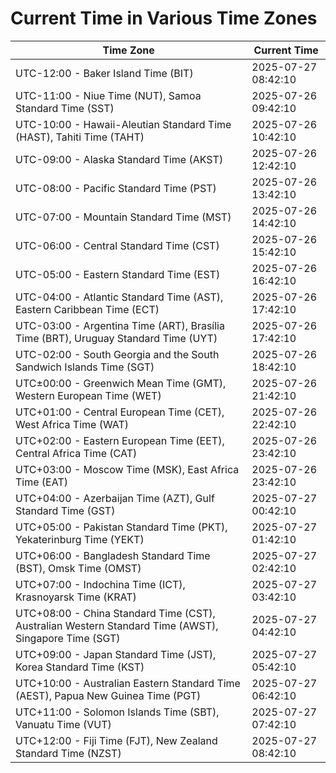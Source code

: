 # Current Time in Various Time Zones

| Time Zone | Current Time |
|-----------|--------------|
| UTC-12:00 - Baker Island Time (BIT) | 2025-07-27 08:42:10 |
| UTC-11:00 - Niue Time (NUT), Samoa Standard Time (SST) | 2025-07-26 09:42:10 |
| UTC-10:00 - Hawaii-Aleutian Standard Time (HAST), Tahiti Time (TAHT) | 2025-07-26 10:42:10 |
| UTC-09:00 - Alaska Standard Time (AKST) | 2025-07-26 12:42:10 |
| UTC-08:00 - Pacific Standard Time (PST) | 2025-07-26 13:42:10 |
| UTC-07:00 - Mountain Standard Time (MST) | 2025-07-26 14:42:10 |
| UTC-06:00 - Central Standard Time (CST) | 2025-07-26 15:42:10 |
| UTC-05:00 - Eastern Standard Time (EST) | 2025-07-26 16:42:10 |
| UTC-04:00 - Atlantic Standard Time (AST), Eastern Caribbean Time (ECT) | 2025-07-26 17:42:10 |
| UTC-03:00 - Argentina Time (ART), Brasília Time (BRT), Uruguay Standard Time (UYT) | 2025-07-26 17:42:10 |
| UTC-02:00 - South Georgia and the South Sandwich Islands Time (SGT) | 2025-07-26 18:42:10 |
| UTC±00:00 - Greenwich Mean Time (GMT), Western European Time (WET) | 2025-07-26 21:42:10 |
| UTC+01:00 - Central European Time (CET), West Africa Time (WAT) | 2025-07-26 22:42:10 |
| UTC+02:00 - Eastern European Time (EET), Central Africa Time (CAT) | 2025-07-26 23:42:10 |
| UTC+03:00 - Moscow Time (MSK), East Africa Time (EAT) | 2025-07-26 23:42:10 |
| UTC+04:00 - Azerbaijan Time (AZT), Gulf Standard Time (GST) | 2025-07-27 00:42:10 |
| UTC+05:00 - Pakistan Standard Time (PKT), Yekaterinburg Time (YEKT) | 2025-07-27 01:42:10 |
| UTC+06:00 - Bangladesh Standard Time (BST), Omsk Time (OMST) | 2025-07-27 02:42:10 |
| UTC+07:00 - Indochina Time (ICT), Krasnoyarsk Time (KRAT) | 2025-07-27 03:42:10 |
| UTC+08:00 - China Standard Time (CST), Australian Western Standard Time (AWST), Singapore Time (SGT) | 2025-07-27 04:42:10 |
| UTC+09:00 - Japan Standard Time (JST), Korea Standard Time (KST) | 2025-07-27 05:42:10 |
| UTC+10:00 - Australian Eastern Standard Time (AEST), Papua New Guinea Time (PGT) | 2025-07-27 06:42:10 |
| UTC+11:00 - Solomon Islands Time (SBT), Vanuatu Time (VUT) | 2025-07-27 07:42:10 |
| UTC+12:00 - Fiji Time (FJT), New Zealand Standard Time (NZST) | 2025-07-27 08:42:10 |
